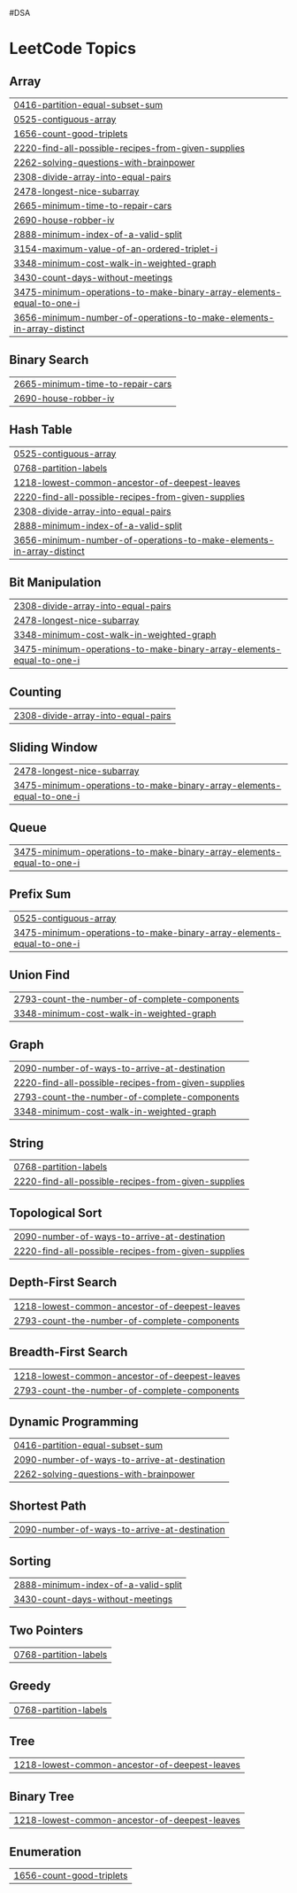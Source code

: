 #DSA

<!---LeetCode Topics Start-->
# LeetCode Topics
## Array
|  |
| ------- |
| [0416-partition-equal-subset-sum](https://github.com/Rk-2005/DSA/tree/master/0416-partition-equal-subset-sum) |
| [0525-contiguous-array](https://github.com/Rk-2005/DSA/tree/master/0525-contiguous-array) |
| [1656-count-good-triplets](https://github.com/Rk-2005/DSA/tree/master/1656-count-good-triplets) |
| [2220-find-all-possible-recipes-from-given-supplies](https://github.com/Rk-2005/DSA/tree/master/2220-find-all-possible-recipes-from-given-supplies) |
| [2262-solving-questions-with-brainpower](https://github.com/Rk-2005/DSA/tree/master/2262-solving-questions-with-brainpower) |
| [2308-divide-array-into-equal-pairs](https://github.com/Rk-2005/DSA/tree/master/2308-divide-array-into-equal-pairs) |
| [2478-longest-nice-subarray](https://github.com/Rk-2005/DSA/tree/master/2478-longest-nice-subarray) |
| [2665-minimum-time-to-repair-cars](https://github.com/Rk-2005/DSA/tree/master/2665-minimum-time-to-repair-cars) |
| [2690-house-robber-iv](https://github.com/Rk-2005/DSA/tree/master/2690-house-robber-iv) |
| [2888-minimum-index-of-a-valid-split](https://github.com/Rk-2005/DSA/tree/master/2888-minimum-index-of-a-valid-split) |
| [3154-maximum-value-of-an-ordered-triplet-i](https://github.com/Rk-2005/DSA/tree/master/3154-maximum-value-of-an-ordered-triplet-i) |
| [3348-minimum-cost-walk-in-weighted-graph](https://github.com/Rk-2005/DSA/tree/master/3348-minimum-cost-walk-in-weighted-graph) |
| [3430-count-days-without-meetings](https://github.com/Rk-2005/DSA/tree/master/3430-count-days-without-meetings) |
| [3475-minimum-operations-to-make-binary-array-elements-equal-to-one-i](https://github.com/Rk-2005/DSA/tree/master/3475-minimum-operations-to-make-binary-array-elements-equal-to-one-i) |
| [3656-minimum-number-of-operations-to-make-elements-in-array-distinct](https://github.com/Rk-2005/DSA/tree/master/3656-minimum-number-of-operations-to-make-elements-in-array-distinct) |
## Binary Search
|  |
| ------- |
| [2665-minimum-time-to-repair-cars](https://github.com/Rk-2005/DSA/tree/master/2665-minimum-time-to-repair-cars) |
| [2690-house-robber-iv](https://github.com/Rk-2005/DSA/tree/master/2690-house-robber-iv) |
## Hash Table
|  |
| ------- |
| [0525-contiguous-array](https://github.com/Rk-2005/DSA/tree/master/0525-contiguous-array) |
| [0768-partition-labels](https://github.com/Rk-2005/DSA/tree/master/0768-partition-labels) |
| [1218-lowest-common-ancestor-of-deepest-leaves](https://github.com/Rk-2005/DSA/tree/master/1218-lowest-common-ancestor-of-deepest-leaves) |
| [2220-find-all-possible-recipes-from-given-supplies](https://github.com/Rk-2005/DSA/tree/master/2220-find-all-possible-recipes-from-given-supplies) |
| [2308-divide-array-into-equal-pairs](https://github.com/Rk-2005/DSA/tree/master/2308-divide-array-into-equal-pairs) |
| [2888-minimum-index-of-a-valid-split](https://github.com/Rk-2005/DSA/tree/master/2888-minimum-index-of-a-valid-split) |
| [3656-minimum-number-of-operations-to-make-elements-in-array-distinct](https://github.com/Rk-2005/DSA/tree/master/3656-minimum-number-of-operations-to-make-elements-in-array-distinct) |
## Bit Manipulation
|  |
| ------- |
| [2308-divide-array-into-equal-pairs](https://github.com/Rk-2005/DSA/tree/master/2308-divide-array-into-equal-pairs) |
| [2478-longest-nice-subarray](https://github.com/Rk-2005/DSA/tree/master/2478-longest-nice-subarray) |
| [3348-minimum-cost-walk-in-weighted-graph](https://github.com/Rk-2005/DSA/tree/master/3348-minimum-cost-walk-in-weighted-graph) |
| [3475-minimum-operations-to-make-binary-array-elements-equal-to-one-i](https://github.com/Rk-2005/DSA/tree/master/3475-minimum-operations-to-make-binary-array-elements-equal-to-one-i) |
## Counting
|  |
| ------- |
| [2308-divide-array-into-equal-pairs](https://github.com/Rk-2005/DSA/tree/master/2308-divide-array-into-equal-pairs) |
## Sliding Window
|  |
| ------- |
| [2478-longest-nice-subarray](https://github.com/Rk-2005/DSA/tree/master/2478-longest-nice-subarray) |
| [3475-minimum-operations-to-make-binary-array-elements-equal-to-one-i](https://github.com/Rk-2005/DSA/tree/master/3475-minimum-operations-to-make-binary-array-elements-equal-to-one-i) |
## Queue
|  |
| ------- |
| [3475-minimum-operations-to-make-binary-array-elements-equal-to-one-i](https://github.com/Rk-2005/DSA/tree/master/3475-minimum-operations-to-make-binary-array-elements-equal-to-one-i) |
## Prefix Sum
|  |
| ------- |
| [0525-contiguous-array](https://github.com/Rk-2005/DSA/tree/master/0525-contiguous-array) |
| [3475-minimum-operations-to-make-binary-array-elements-equal-to-one-i](https://github.com/Rk-2005/DSA/tree/master/3475-minimum-operations-to-make-binary-array-elements-equal-to-one-i) |
## Union Find
|  |
| ------- |
| [2793-count-the-number-of-complete-components](https://github.com/Rk-2005/DSA/tree/master/2793-count-the-number-of-complete-components) |
| [3348-minimum-cost-walk-in-weighted-graph](https://github.com/Rk-2005/DSA/tree/master/3348-minimum-cost-walk-in-weighted-graph) |
## Graph
|  |
| ------- |
| [2090-number-of-ways-to-arrive-at-destination](https://github.com/Rk-2005/DSA/tree/master/2090-number-of-ways-to-arrive-at-destination) |
| [2220-find-all-possible-recipes-from-given-supplies](https://github.com/Rk-2005/DSA/tree/master/2220-find-all-possible-recipes-from-given-supplies) |
| [2793-count-the-number-of-complete-components](https://github.com/Rk-2005/DSA/tree/master/2793-count-the-number-of-complete-components) |
| [3348-minimum-cost-walk-in-weighted-graph](https://github.com/Rk-2005/DSA/tree/master/3348-minimum-cost-walk-in-weighted-graph) |
## String
|  |
| ------- |
| [0768-partition-labels](https://github.com/Rk-2005/DSA/tree/master/0768-partition-labels) |
| [2220-find-all-possible-recipes-from-given-supplies](https://github.com/Rk-2005/DSA/tree/master/2220-find-all-possible-recipes-from-given-supplies) |
## Topological Sort
|  |
| ------- |
| [2090-number-of-ways-to-arrive-at-destination](https://github.com/Rk-2005/DSA/tree/master/2090-number-of-ways-to-arrive-at-destination) |
| [2220-find-all-possible-recipes-from-given-supplies](https://github.com/Rk-2005/DSA/tree/master/2220-find-all-possible-recipes-from-given-supplies) |
## Depth-First Search
|  |
| ------- |
| [1218-lowest-common-ancestor-of-deepest-leaves](https://github.com/Rk-2005/DSA/tree/master/1218-lowest-common-ancestor-of-deepest-leaves) |
| [2793-count-the-number-of-complete-components](https://github.com/Rk-2005/DSA/tree/master/2793-count-the-number-of-complete-components) |
## Breadth-First Search
|  |
| ------- |
| [1218-lowest-common-ancestor-of-deepest-leaves](https://github.com/Rk-2005/DSA/tree/master/1218-lowest-common-ancestor-of-deepest-leaves) |
| [2793-count-the-number-of-complete-components](https://github.com/Rk-2005/DSA/tree/master/2793-count-the-number-of-complete-components) |
## Dynamic Programming
|  |
| ------- |
| [0416-partition-equal-subset-sum](https://github.com/Rk-2005/DSA/tree/master/0416-partition-equal-subset-sum) |
| [2090-number-of-ways-to-arrive-at-destination](https://github.com/Rk-2005/DSA/tree/master/2090-number-of-ways-to-arrive-at-destination) |
| [2262-solving-questions-with-brainpower](https://github.com/Rk-2005/DSA/tree/master/2262-solving-questions-with-brainpower) |
## Shortest Path
|  |
| ------- |
| [2090-number-of-ways-to-arrive-at-destination](https://github.com/Rk-2005/DSA/tree/master/2090-number-of-ways-to-arrive-at-destination) |
## Sorting
|  |
| ------- |
| [2888-minimum-index-of-a-valid-split](https://github.com/Rk-2005/DSA/tree/master/2888-minimum-index-of-a-valid-split) |
| [3430-count-days-without-meetings](https://github.com/Rk-2005/DSA/tree/master/3430-count-days-without-meetings) |
## Two Pointers
|  |
| ------- |
| [0768-partition-labels](https://github.com/Rk-2005/DSA/tree/master/0768-partition-labels) |
## Greedy
|  |
| ------- |
| [0768-partition-labels](https://github.com/Rk-2005/DSA/tree/master/0768-partition-labels) |
## Tree
|  |
| ------- |
| [1218-lowest-common-ancestor-of-deepest-leaves](https://github.com/Rk-2005/DSA/tree/master/1218-lowest-common-ancestor-of-deepest-leaves) |
## Binary Tree
|  |
| ------- |
| [1218-lowest-common-ancestor-of-deepest-leaves](https://github.com/Rk-2005/DSA/tree/master/1218-lowest-common-ancestor-of-deepest-leaves) |
## Enumeration
|  |
| ------- |
| [1656-count-good-triplets](https://github.com/Rk-2005/DSA/tree/master/1656-count-good-triplets) |
<!---LeetCode Topics End-->